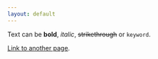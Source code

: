 ```yaml
---
layout: default
---
```


Text can be **bold**, _italic_, ~~strikethrough~~ or `keyword`.

[Link to another page](./writeups/home.html).

